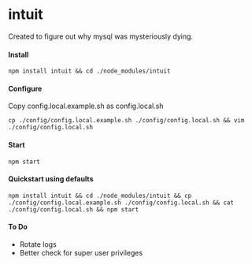 intuit
======

Created to figure out why mysql was mysteriously dying.


#### Install

```
npm install intuit && cd ./node_modules/intuit
```


#### Configure

Copy config.local.example.sh as config.local.sh
```
cp ./config/config.local.example.sh ./config/config.local.sh && vim ./config/config.local.sh
```


#### Start

```
npm start
```


#### Quickstart using defaults

```
npm install intuit && cd ./node_modules/intuit && cp ./config/config.local.example.sh ./config/config.local.sh && cat ./config/config.local.sh && npm start
```


#### To Do
- Rotate logs
- Better check for super user privileges

